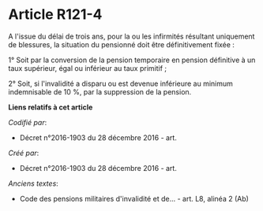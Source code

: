 # Article R121-4

A l'issue du délai de trois ans, pour la ou les infirmités résultant uniquement de blessures, la situation du pensionné doit
être définitivement fixée :

1° Soit par la conversion de la pension temporaire en pension définitive à un taux supérieur, égal ou inférieur au taux
primitif ;

2° Soit, si l'invalidité a disparu ou est devenue inférieure au minimum indemnisable de 10 %, par la suppression de la
pension.

**Liens relatifs à cet article**

_Codifié par_:

  - Décret n°2016-1903 du 28 décembre 2016 - art.

_Créé par_:

  - Décret n°2016-1903 du 28 décembre 2016 - art.

_Anciens textes_:

  - Code des pensions militaires d'invalidité et de... - art. L8, alinéa 2 (Ab)
